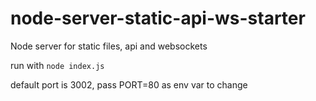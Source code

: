 # node-server-static-api-ws-starter
Node server for static files, api and websockets

run with `node index.js`

default port is 3002, pass PORT=80 as env var to change 
